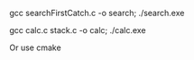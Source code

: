 gcc searchFirstCatch.c -o search; ./search.exe

gcc calc.c stack.c -o calc; ./calc.exe

Or use cmake